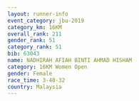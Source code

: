 ```yaml
---
layout: runner-info 
event_category: jbu-2019 
category_km: 16KM  
overall_rank: 211
gender_rank: 51
category_rank: 51
bib: 63043
name: NADHIRAH AFIAH BINTI AHMAD HISHAM
category: 16KM Women Open
gender: Female
race_time: 3-40-32
country: Malaysia
---
```

